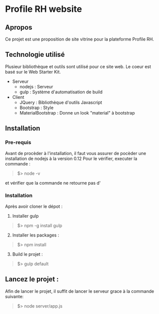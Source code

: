 # Profile RH website

## Apropos
Ce projet est une proposition de site vitrine pour la plateforme Profile RH.

## Technologie utilisé
Plusieur bibliothèque et outils sont utilisé pour ce site web. Le coeur est basé sur le Web Starter Kit.

* Serveur
    * nodejs : Serveur
    * gulp   : Système d'automatisation de build
* Client
    * JQuery    : Bibliothèque d'outils Javascript
    * Bootstrap : Style
    * MaterialBootstrap : Donne un look "material" à bootstrap
    
## Installation

### Pre-requis

Avant de procèder à l'installation, il faut vous assurer de pocèder une installation de nodejs à la version 0.12
Pour le vérifier, executer la commande :
> $> node -v

et vérifier que la commande ne retourne pas d'

### Installation

Après avoir cloner le dépot :

1. Installer gulp
> $> npm -g install gulp

2. Installer les packages :
> $> npm install

3. Build le projet :
> $> gulp default

## Lancez le projet :

Afin de lancer le projet, il suffit de lancer le serveur grace à la commande suivante:
> $> node server/app.js
